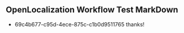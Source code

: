 ## OpenLocalization Workflow Test MarkDown
* 69c4b677-c95d-4ece-875c-c1b0d9511765 thanks!

<!--HONumber=Jul16_HO2-->


